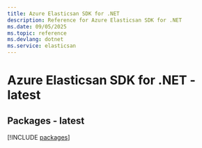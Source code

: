 ```yaml
---
title: Azure Elasticsan SDK for .NET
description: Reference for Azure Elasticsan SDK for .NET
ms.date: 09/05/2025
ms.topic: reference
ms.devlang: dotnet
ms.service: elasticsan
---
```

# Azure Elasticsan SDK for .NET - latest
## Packages - latest
[!INCLUDE [packages](elasticsan-index.md)]